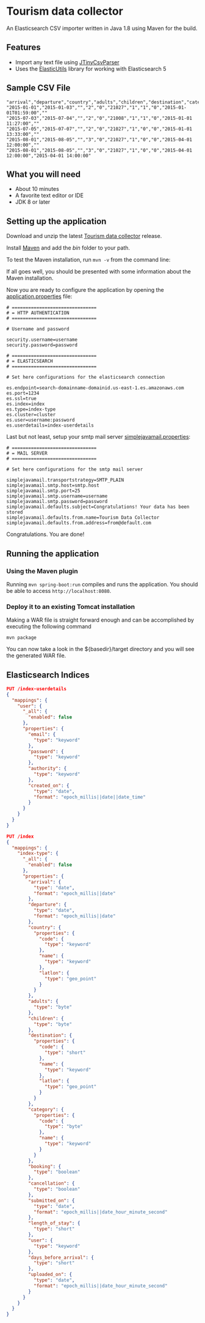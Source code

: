 # Tourism data collector

An Elasticsearch CSV importer written in Java 1.8 using Maven for the build.

## Features

* Import any text file using [JTinyCsvParser](https://github.com/bytefish/JTinyCsvParser)
* Uses the [ElasticUtils](https://github.com/bytefish/ElasticUtils) library for working with Elasticsearch 5

## Sample CSV File

```
"arrival","departure","country","adults","children","destination","category","booking","cancellation","submitted_on","cancelled_on"
"2015-01-01","2015-01-03","","2","0","21027","1","1","0","2015-01-01T01:59:00",""
"2015-07-03","2015-07-04","","2","0","21008","1","1","0","2015-01-01 11:27:00",""
"2015-07-05","2015-07-07","","2","0","21027","1","0","0","2015-01-01 13:33:00",""
"2015-08-01","2015-08-05","","3","0","21027","1","0","0","2015-04-01 12:00:00",""
"2015-08-01","2015-08-05","","3","0","21027","1","0","0","2015-04-01 12:00:00","2015-04-01 14:00:00"
```

## What you will need

* About 10 minutes
* A favorite text editor or IDE
* JDK 8 or later

## Setting up the application

Download and unzip the latest [Tourism data collector](https://github.com/idm-suedtirol/big-data-for-tourism/archive/master.zip) release.

Install [Maven](http://maven.apache.org/download.cgi) and add the _bin_ folder to your path.

To test the Maven installation, run `mvn -v` from the command line:

If all goes well, you should be presented with some information about the Maven installation.

Now you are ready to configure the application by opening the [application.properties](src/main/resources/application.properties) file:

```
# ===============================
# = HTTP AUTHENTICATION
# ===============================

# Username and password

security.username=username
security.password=password

# ===============================
# = ELASTICSEARCH
# ===============================

# Set here configurations for the elasticsearch connection

es.endpoint=search-domainname-domainid.us-east-1.es.amazonaws.com
es.port=1234
es.ssl=true
es.index=index
es.type=index-type
es.cluster=cluster
es.user=username:password
es.userdetails=index-userdetails
```

Last but not least, setup your smtp mail server [simplejavamail.properties](src/main/resources/simplejavamail.properties):

```
# ===============================
# = MAIL SERVER
# ===============================

# Set here configurations for the smtp mail server

simplejavamail.transportstrategy=SMTP_PLAIN
simplejavamail.smtp.host=smtp.host
simplejavamail.smtp.port=25
simplejavamail.smtp.username=username
simplejavamail.smtp.password=password
simplejavamail.defaults.subject=Congratulations! Your data has been stored
simplejavamail.defaults.from.name=Tourism Data Collector
simplejavamail.defaults.from.address=from@default.com
```

Congratulations. You are done!

## Running the application

### Using the Maven plugin

Running `mvn spring-boot:run` compiles and runs the application. You should be able to access `http://localhost:8080`.

### Deploy it to an existing Tomcat installation

Making a WAR file is straight forward enough and can be accomplished by executing the following command

`mvn package`

You can now take a look in the ${basedir}/target directory and you will see the generated WAR file.

## Elasticsearch Indices

```json
PUT /index-userdetails
{
  "mappings": {
    "user": {
      "_all": {
        "enabled": false
      },
      "properties": {
        "email": {
          "type": "keyword"
        },
        "password": {
          "type": "keyword"
        },
        "authority": {
          "type": "keyword"
        },
        "created_on": {
          "type": "date",
          "format": "epoch_millis||date||date_time"
        }
      }
    }
  }
}

PUT /index
{
  "mappings": {
    "index-type": {
      "_all": {
        "enabled": false
      },
      "properties": {
        "arrival": {
          "type": "date",
          "format": "epoch_millis||date"
        },
        "departure": {
          "type": "date",
          "format": "epoch_millis||date"
        },
        "country": {
          "properties": {
            "code": {
              "type": "keyword"
            },
            "name": {
              "type": "keyword"
            },
            "latlon": {
              "type": "geo_point"
            }
          }
        },
        "adults": {
          "type": "byte"
        },
        "children": {
          "type": "byte"
        },
        "destination": {
          "properties": {
            "code": {
              "type": "short"
            },
            "name": {
              "type": "keyword"
            },
            "latlon": {
              "type": "geo_point"
            }
          }
        },
        "category": {
          "properties": {
            "code": {
              "type": "byte"
            },
            "name": {
              "type": "keyword"
            }
          }
        },
        "booking": {
          "type": "boolean"
        },
        "cancellation": {
          "type": "boolean"
        },
        "submitted_on": {
          "type": "date",
          "format": "epoch_millis||date_hour_minute_second"
        },
        "length_of_stay": {
          "type": "short"
        },
        "user": {
          "type": "keyword"
        },
        "days_before_arrival": {
          "type": "short"
        },
        "uploaded_on": {
          "type": "date",
          "format": "epoch_millis||date_hour_minute_second"
        }
      }
    }
  }
}
```

